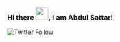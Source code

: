 ### Hi there <img src="https://raw.githubusercontent.com/MartinHeinz/MartinHeinz/master/wave.gif" width="30px">, I am Abdul Sattar!

![Twitter Follow](https://img.shields.io/twitter/follow/toxichecker?style=social)
